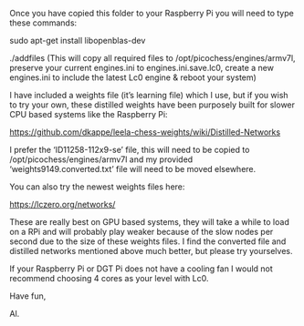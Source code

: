 Once you have copied this folder to your Raspberry Pi you will need to type these commands:
 
sudo apt-get install libopenblas-dev
  
./addfiles     (This will copy all required files to /opt/picochess/engines/armv7l, preserve your current engines.ini to engines.ini.save.lc0, create a new engines.ini to include the latest Lc0 engine & reboot your system) 
 
I have included a weights file (it’s learning file) which I use, but if you wish to try your own, these distilled weights have been purposely built for slower CPU based systems like the Raspberry Pi:
  
https://github.com/dkappe/leela-chess-weights/wiki/Distilled-Networks 
 
I prefer the ‘ID11258-112x9-se’ file, this will need to be copied to /opt/picochess/engines/armv7l and my provided ‘weights9149.converted.txt’ file will need to be moved elsewhere.
  
You can also try the newest weights files here: 
 
https://lczero.org/networks/ 
 
These are really best on GPU based systems, they will take a while to load on a RPi and will probably play weaker because of the slow nodes per second due to the size of these weights files. I find the converted file and distilled networks mentioned above much better, but please try yourselves. 
 
If your Raspberry Pi or DGT Pi does not have a cooling fan I would not recommend choosing 4 cores as your level with Lc0. 
 
 
Have fun, 
 
Al.
